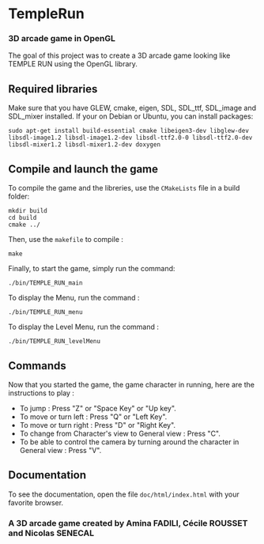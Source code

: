 # TempleRun 
### 3D arcade game in OpenGL

The goal of this project was to create a 3D arcade game looking like TEMPLE RUN using the OpenGL library.

## Required libraries
Make sure that you have GLEW, cmake, eigen, SDL, SDL_ttf, SDL_image and SDL_mixer installed. If your on Debian or Ubuntu, you can install packages:
```
sudo apt-get install build-essential cmake libeigen3-dev libglew-dev libsdl-image1.2 libsdl-image1.2-dev libsdl-ttf2.0-0 libsdl-ttf2.0-dev libsdl-mixer1.2 libsdl-mixer1.2-dev doxygen 
```

## Compile and launch the game

To compile the game and the libreries, use the `CMakeLists` file in a build folder:
```
mkdir build
cd build
cmake ../
```
Then, use the `makefile` to compile :
```
make
```

Finally, to start the game, simply run the command:
```
./bin/TEMPLE_RUN_main
```
To display the Menu, run the command : 
```
./bin/TEMPLE_RUN_menu
```
To display the Level Menu, run the command : 
```
./bin/TEMPLE_RUN_levelMenu
```
## Commands

Now that you started the game, the game character in running, here are the instructions to play : 

* To jump : Press "Z" or "Space Key" or "Up key".
* To move or turn left : Press "Q" or "Left Key".
* To move or turn right : Press "D" or "Right Key".
* To change from Character's view to General view : Press "C".
* To be able to control the camera by turning around the character in General view : Press "V".

## Documentation

To see the documentation, open the file `doc/html/index.html` with your favorite browser.

### A 3D arcade game created by Amina FADILI, Cécile ROUSSET and Nicolas SENECAL
